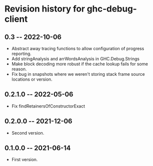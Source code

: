 # Revision history for ghc-debug-client

## 0.3 -- 2022-10-06

* Abstract away tracing functions to allow configuration of progress reporting.
* Add stringAnalysis and arrWordsAnalysis in GHC.Debug.Strings
* Make block decoding more robust if the cache lookup fails for some reason.
* Fix bug in snapshots where we weren't storing stack frame source locations or
  version.

## 0.2.1.0 -- 2022-05-06

* Fix findRetainersOfConstructorExact

## 0.2.0.0 -- 2021-12-06

* Second version.

## 0.1.0.0 -- 2021-06-14

* First version.
